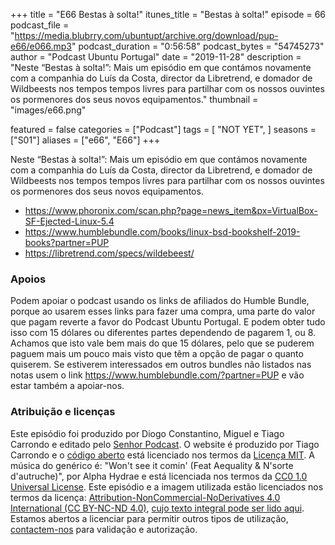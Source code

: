 +++
title = "E66 Bestas à solta!"
itunes_title = "Bestas à solta!"
episode = 66
podcast_file = "https://media.blubrry.com/ubuntupt/archive.org/download/pup-e66/e066.mp3"
podcast_duration = "0:56:58"
podcast_bytes = "54745273"
author = "Podcast Ubuntu Portugal"
date = "2019-11-28"
description = "Neste “Bestas à solta!”: Mais um episódio em que contámos novamente com a companhia do Luís da Costa, director da Libretrend, e domador de Wildbeests nos tempos tempos livres para partilhar com os nossos ouvintes os pormenores dos seus novos equipamentos."
thumbnail = "images/e66.png"

featured = false
categories = ["Podcast"]
tags = [
  "NOT YET",
]
seasons = ["S01"]
aliases = ["e66", "E66"]
+++

Neste “Bestas à solta!”: Mais um episódio em que contámos novamente com a companhia do Luís da Costa, director da Libretrend, e domador de Wildbeests nos tempos tempos livres para partilhar com os nossos ouvintes os pormenores dos seus novos equipamentos.

* https://www.phoronix.com/scan.php?page=news_item&px=VirtualBox-SF-Ejected-Linux-5.4
* https://www.humblebundle.com/books/linux-bsd-bookshelf-2019-books?partner=PUP
* https://libretrend.com/specs/wildebeest/


### Apoios
Podem apoiar o podcast usando os links de afiliados do Humble Bundle, porque ao usarem esses links para fazer uma compra, uma parte do valor que pagam reverte a favor do Podcast Ubuntu Portugal.
E podem obter tudo isso com 15 dólares ou diferentes partes dependendo de pagarem 1, ou 8.
Achamos que isto vale bem mais do que 15 dólares, pelo que se puderem paguem mais um pouco mais visto que têm a opção de pagar o quanto quiserem.
Se estiverem interessados em outros bundles não listados nas notas usem o link https://www.humblebundle.com/?partner=PUP e vão estar também a apoiar-nos.

### Atribuição e licenças
Este episódio foi produzido por Diogo Constantino, Miguel e Tiago Carrondo e editado pelo [Senhor Podcast](https://senhorpodcast.pt/).
O website é produzido por Tiago Carrondo e o [código aberto](https://gitlab.com/podcastubuntuportugal/website) está licenciado nos termos da [Licença MIT](https://gitlab.com/podcastubuntuportugal/website/main/LICENSE).
A música do genérico é: "Won't see it comin' (Feat Aequality & N'sorte d'autruche)", por Alpha Hydrae e está licenciada nos termos da [CC0 1.0 Universal License](https://creativecommons.org/publicdomain/zero/1.0/).
Este episódio e a imagem utilizada estão licenciados nos termos da licença: [Attribution-NonCommercial-NoDerivatives 4.0 International (CC BY-NC-ND 4.0)](https://creativecommons.org/licenses/by-nc-nd/4.0/), [cujo texto integral pode ser lido aqui](https://creativecommons.org/licenses/by-nc-nd/4.0/legalcode). Estamos abertos a licenciar para permitir outros tipos de utilização, [contactem-nos](https://podcastubuntuportugal.org/contactos) para validação e autorização.

